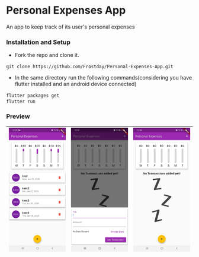 # Personal Expenses App
An app to keep track of its user's personal expenses

### Installation and Setup

* Fork the repo and clone it.
```
git clone https://github.com/Frostday/Personal-Expenses-App.git
```
* In the same directory run the following commands(considering you have flutter installed and an android device connected)
```
flutter packages get
flutter run
```

### Preview

| ![](assets/images/1.jpeg) | ![](assets/images/3.jpeg) | ![](assets/images/4.jpeg) |
|:--------------------------|:--------------------------|:--------------------------|